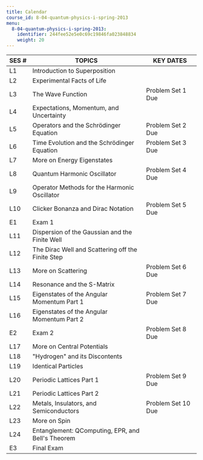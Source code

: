 ```yaml
---
title: Calendar
course_id: 8-04-quantum-physics-i-spring-2013
menu:
  8-04-quantum-physics-i-spring-2013:
    identifier: 244fee52e5e0c69c19846fa023848834
    weight: 20
---
```

| SES # | TOPICS | KEY DATES |
| --- | --- | --- |
| L1 | Introduction to Superposition |   |
| L2 | Experimental Facts of Life |   |
| L3 | The Wave Function | Problem Set 1 Due |
| L4 | Expectations, Momentum, and Uncertainty |   |
| L5 | Operators and the Schrödinger Equation | Problem Set 2 Due |
| L6 | Time Evolution and the Schrödinger Equation | Problem Set 3 Due |
| L7 | More on Energy Eigenstates |   |
| L8 | Quantum Harmonic Oscillator | Problem Set 4 Due |
| L9 | Operator Methods for the Harmonic Oscillator |   |
| L10 | Clicker Bonanza and Dirac Notation | Problem Set 5 Due |
| E1 | Exam 1 |   |
| L11 | Dispersion of the Gaussian and the Finite Well |   |
| L12 | The Dirac Well and Scattering off the Finite Step |   |
| L13 | More on Scattering | Problem Set 6 Due |
| L14 | Resonance and the S-Matrix |   |
| L15 | Eigenstates of the Angular Momentum Part 1 | Problem Set 7 Due |
| L16 | Eigenstates of the Angular Momentum Part 2 |   |
| E2 | Exam 2 | Problem Set 8 Due |
| L17 | More on Central Potentials |   |
| L18 | "Hydrogen" and its Discontents |   |
| L19 | Identical Particles |   |
| L20 | Periodic Lattices Part 1 | Problem Set 9 Due |
| L21 | Periodic Lattices Part 2 |   |
| L22 | Metals, Insulators, and Semiconductors | Problem Set 10 Due |
| L23 | More on Spin |   |
| L24 | Entanglement: QComputing, EPR, and Bell's Theorem |   |
| E3 | Final Exam |